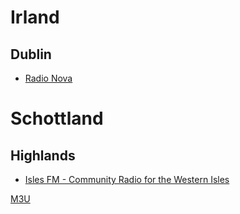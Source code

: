 # Irland

## Dublin
- [Radio Nova](https://play.nova.ie/radio-player/)

# Schottland
## Highlands
- [Isles FM - Community Radio for the Western Isles](https://internetradiouk.com/embed/isles-fm/)

[M3U](../)